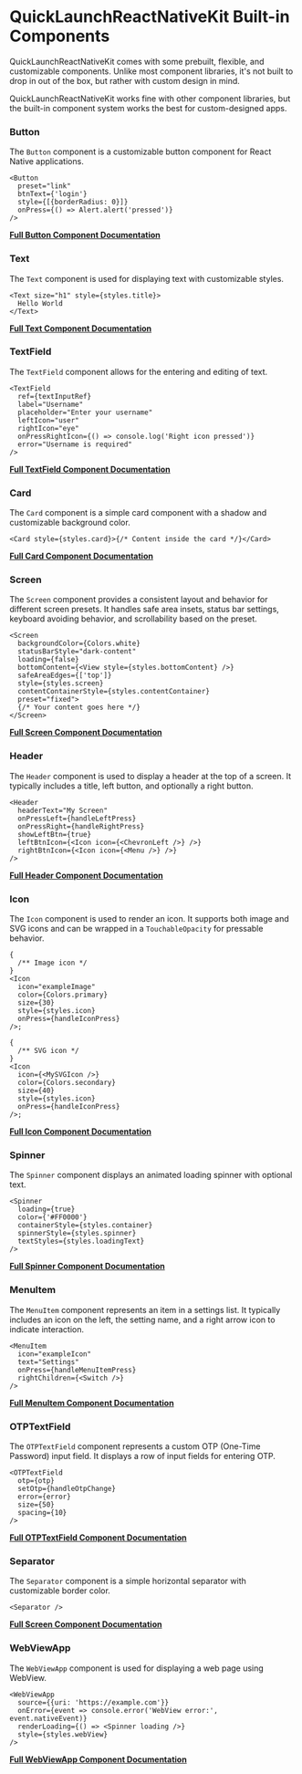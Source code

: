# QuickLaunchReactNativeKit Built-in Components

QuickLaunchReactNativeKit comes with some prebuilt, flexible, and customizable components. Unlike most component libraries, it's not built to drop in out of the box, but rather with custom design in mind.

QuickLaunchReactNativeKit works fine with other component libraries, but the built-in component system works the best for custom-designed apps.

### Button

The `Button` component is a customizable button component for React Native applications.

```tsx
<Button
  preset="link"
  btnText={'login'}
  style={[{borderRadius: 0}]}
  onPress={() => Alert.alert('pressed')}
/>
```

**[Full Button Component Documentation](./Button.md)**

### Text

The `Text` component is used for displaying text with customizable styles.

```tsx
<Text size="h1" style={styles.title}>
  Hello World
</Text>
```

**[Full Text Component Documentation](./Text.md)**

### TextField

The `TextField` component allows for the entering and editing of text.

```tsx
<TextField
  ref={textInputRef}
  label="Username"
  placeholder="Enter your username"
  leftIcon="user"
  rightIcon="eye"
  onPressRightIcon={() => console.log('Right icon pressed')}
  error="Username is required"
/>
```

**[Full TextField Component Documentation](./TextField.md)**

### Card

The `Card` component is a simple card component with a shadow and customizable background color.

```tsx
<Card style={styles.card}>{/* Content inside the card */}</Card>
```

**[Full Card Component Documentation](./Card.md)**

### Screen

The `Screen` component provides a consistent layout and behavior for different screen presets. It handles safe area insets, status bar settings, keyboard avoiding behavior, and scrollability based on the preset.

```tsx
<Screen
  backgroundColor={Colors.white}
  statusBarStyle="dark-content"
  loading={false}
  bottomContent={<View style={styles.bottomContent} />}
  safeAreaEdges={['top']}
  style={styles.screen}
  contentContainerStyle={styles.contentContainer}
  preset="fixed">
  {/* Your content goes here */}
</Screen>
```

**[Full Screen Component Documentation](./Screen.md)**

### Header

The `Header` component is used to display a header at the top of a screen. It typically includes a title, left button, and optionally a right button.

```tsx
<Header
  headerText="My Screen"
  onPressLeft={handleLeftPress}
  onPressRight={handleRightPress}
  showLeftBtn={true}
  leftBtnIcon={<Icon icon={<ChevronLeft />} />}
  rightBtnIcon={<Icon icon={<Menu />} />}
/>
```

**[Full Header Component Documentation](./Header.md)**

### Icon

The `Icon` component is used to render an icon. It supports both image and SVG icons and can be wrapped in a `TouchableOpacity` for pressable behavior.

```tsx
{
  /** Image icon */
}
<Icon
  icon="exampleImage"
  color={Colors.primary}
  size={30}
  style={styles.icon}
  onPress={handleIconPress}
/>;

{
  /** SVG icon */
}
<Icon
  icon={<MySVGIcon />}
  color={Colors.secondary}
  size={40}
  style={styles.icon}
  onPress={handleIconPress}
/>;
```

**[Full Icon Component Documentation](./Icon.md)**

### Spinner

The `Spinner` component displays an animated loading spinner with optional text.

```tsx
<Spinner
  loading={true}
  color={'#FF0000'}
  containerStyle={styles.container}
  spinnerStyle={styles.spinner}
  textStyles={styles.loadingText}
/>
```

**[Full Spinner Component Documentation](./Spinner.md)**

### MenuItem

The `MenuItem` component represents an item in a settings list. It typically includes an icon on the left, the setting name, and a right arrow icon to indicate interaction.

```tsx
<MenuItem
  icon="exampleIcon"
  text="Settings"
  onPress={handleMenuItemPress}
  rightChildren={<Switch />}
/>
```

**[Full MenuItem Component Documentation](./MenuItem.md)**

### OTPTextField

The `OTPTextField` component represents a custom OTP (One-Time Password) input field. It displays a row of input fields for entering OTP.

```tsx
<OTPTextField
  otp={otp}
  setOtp={handleOtpChange}
  error={error}
  size={50}
  spacing={10}
/>
```

**[Full OTPTextField Component Documentation](./OTPTextField.md)**

### Separator

The `Separator` component is a simple horizontal separator with customizable border color.

```tsx
<Separator />
```

**[Full Screen Component Documentation](./Separator.md)**

### WebViewApp

The `WebViewApp` component is used for displaying a web page using WebView.

```tsx
<WebViewApp
  source={{uri: 'https://example.com'}}
  onError={event => console.error('WebView error:', event.nativeEvent)}
  renderLoading={() => <Spinner loading />}
  style={styles.webView}
/>
```

**[Full WebViewApp Component Documentation](./WebViewApp.md)**
